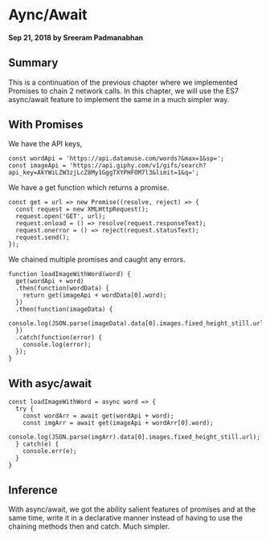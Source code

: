 # Aync/Await

#### Sep 21, 2018 by Sreeram Padmanabhan

## Summary

This is a continuation of the previous chapter where we implemented Promises to chain 2 network calls. In this chapter, we will use the ES7 async/await feature to implement the same in a much simpler way.

## With Promises

We have the API keys,

    const wordApi = 'https://api.datamuse.com/words?&max=1&sp=';
    const imageApi = 'https://api.giphy.com/v1/gifs/search?api_key=AkYWiLZW3zjLcZ8My1GggTXYPHFOM7l3&limit=1&q=';

We have a get function which returns a promise.

    const get = url => new Promise((resolve, reject) => {
      const request = new XMLHttpRequest();
      request.open('GET', url);
      request.onload = () => resolve(request.responseText);
      request.onerror = () => reject(request.statusText);
      request.send();
    });

We chained multiple promises and caught any errors.

    function loadImageWithWord(word) {
      get(wordApi + word)
      .then(function(wordData) {
        return get(imageApi + wordData[0].word);
      })
      .then(function(imageData) {
        console.log(JSON.parse(imageData).data[0].images.fixed_height_still.url);
      })
      .catch(function(error) {
        console.log(error);
      });
    }

## With asyc/await

    const loadImageWithWord = async word => {
      try {
        const wordArr = await get(wordApi + word);
        const imgArr = await get(imageApi + wordArr[0].word);
        console.log(JSON.parse(imgArr).data[0].images.fixed_height_still.url);
      } catch(e) {
        console.err(e);
      }
    }

## Inference
With async/await, we got the ability salient features of promises and at the same time, write it in a declarative manner instead of having to use the chaining methods then and catch. Much simpler.